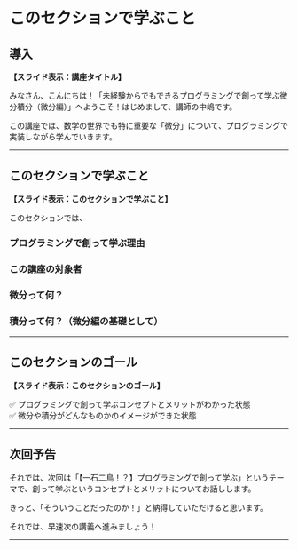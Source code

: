 # このセクションで学ぶこと

## 導入

**【スライド表示：講座タイトル】**

みなさん、こんにちは！「未経験からでもできるプログラミングで創って学ぶ微分積分（微分編）」へようこそ！はじめまして、講師の中嶋です。

この講座では、数学の世界でも特に重要な「微分」について、プログラミングで実装しながら学んでいきます。

---

## このセクションで学ぶこと

**【スライド表示：このセクションで学ぶこと】**

このセクションでは、
### プログラミングで創って学ぶ理由
### この講座の対象者
### 微分って何？
### 積分って何？（微分編の基礎として）

---

## このセクションのゴール

**【スライド表示：このセクションのゴール】**

✅ プログラミングで創って学ぶコンセプトとメリットがわかった状態  
✅ 微分や積分がどんなものかのイメージができた状態 

---

## 次回予告

それでは、次回は「【一石二鳥！？】プログラミングで創って学ぶ」というテーマで、創って学ぶというコンセプトとメリットについてお話しします。

きっと、「そういうことだったのか！」と納得していただけると思います。

それでは、早速次の講義へ進みましょう！

---
